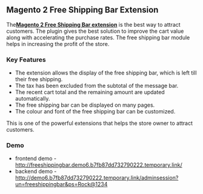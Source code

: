 <body>
	<main>
		<div class="content-wrapper">
			<div class="content-inner">
				<h2>Magento 2 Free Shipping Bar Extension</h2>
				<p>The<strong><a href="https://www.mageants.com/free-shipping-bar-for-magento-2.html">Magento 2 Free Shipping Bar extension</a></strong>  is the best way to attract customers. The plugin gives the best solution to improve the cart value along with accelerating the purchase rates. The free shipping bar module helps in increasing the profit of the store.</p>
				<div class="features-wrapper">
					<h3>Key Features</h3>
					<ul>
						<li>The extension allows the display of the free shipping bar, which is left till their free shipping.</li>
						<li>The tax has been excluded from the subtotal of the message bar.</li>
						<li>The recent cart total and the remaining amount are updated automatically.</li>
						<li>The free shipping bar can be displayed on many pages.</li>
						<li>The colour and font of the free shipping bar can be customized.</li>
					</ul>
				</div>
				<div class="more-features">
          <p>This is one of the powerful extensions that helps the store owner to attract customers.</p>
					<h3>Demo</h3>
					<ul>
						<li>frontend demo - <a href="http://freeshippingbar.demo6.b7fb87dd732790222.temporary.link/">http://freeshippingbar.demo6.b7fb87dd732790222.temporary.link/</a></li>
						<li>backend demo - <a href="http://demo6.b7fb87dd732790222.temporary.link/adminsession?un=freeshippingbar&ps=Rock@1234">http://demo6.b7fb87dd732790222.temporary.link/adminsession?un=freeshippingbar&ps=Rock@1234</a></li>
					</ul>
				</div>
			</div>
		</div>
	</main>
</body>
</html>
